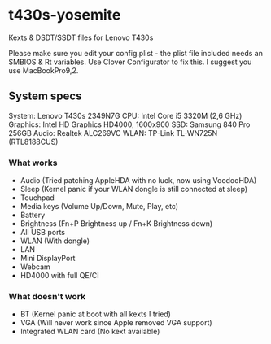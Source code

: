 # t430s-yosemite
Kexts &amp; DSDT/SSDT files for Lenovo T430s

Please make sure you edit your config.plist - the plist file included
needs an SMBIOS & Rt variables. Use Clover Configurator to fix this. I suggest
you use MacBookPro9,2.

## System specs

System: Lenovo T430s 2349N7G
CPU: Intel Core i5 3320M (2,6 GHz)
Graphics: Intel HD Graphics HD4000, 1600x900
SSD: Samsung 840 Pro 256GB
Audio: Realtek ALC269VC
WLAN: TP-Link TL-WN725N (RTL8188CUS)

### What works

* Audio (Tried patching AppleHDA with no luck, now using VoodooHDA)
* Sleep (Kernel panic if your WLAN dongle is still connected at sleep)
* Touchpad
* Media keys (Volume Up/Down, Mute, Play, etc)
* Battery
* Brightness (Fn+P Brightness up / Fn+K Brightness down)
* All USB ports
* WLAN (With dongle)
* LAN
* Mini DisplayPort
* Webcam
* HD4000 with full QE/CI

### What doesn't work
* BT (Kernel panic at boot with all kexts I tried)
* VGA (Will never work since Apple removed VGA support)
* Integrated WLAN card (No kext available)
